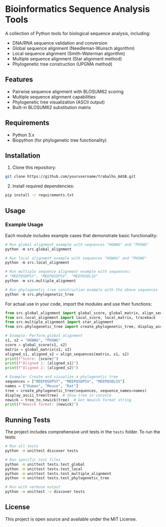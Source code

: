 # Bioinformatics Sequence Analysis Tools

A collection of Python tools for biological sequence analysis, including:

- DNA/RNA sequence validation and conversion
- Global sequence alignment (Needleman-Wunsch algorithm)
- Local sequence alignment (Smith-Waterman algorithm)
- Multiple sequence alignment (Star alignment method)
- Phylogenetic tree construction (UPGMA method)

## Features

- Pairwise sequence alignment with BLOSUM62 scoring
- Multiple sequence alignment capabilities
- Phylogenetic tree visualization (ASCII output)
- Built-in BLOSUM62 substitution matrix

## Requirements

- Python 3.x
- Biopython (for phylogenetic tree functionality)

## Installation

1. Clone this repository:
```bash
git clone https://github.com/yourusername/trabalho_AASB.git
```

2. Install required dependencies:
```bash
pip install -r requirements.txt
```

## Usage

### Example Usage

Each module includes example cases that demonstrate basic functionality:

```python
# Run global alignment example with sequences "HGWAG" and "PHSWG"
python -m src.global_alignment

# Run local alignment example with sequences "HGWAG" and "PHSWG"
python -m src.local_alignment

# Run multiple sequence alignment example with sequences:
# "MEEPQSDPSY", "MEEPQSDPSV", "MEEPQSDLSV"
python -m src.multiple_alignment

# Run phylogenetic tree construction example with the above sequences
python -m src.phylogenetic_tree
```

For actual use in your code, import the modules and use their functions:

```python
from src.global_alignment import global_score, global_matrix, align_sequences
from src.local_alignment import local_score, local_matrix, traceback
from src.multiple_alignment import star_alignment
from src.phylogenetic_tree import create_phylogenetic_tree, display_ascii_tree, tree_to_newick

# Example: Perform global alignment
s1, s2 = "HGWAG", "PHSWG"
score = global_score(s1, s2)
matrix = global_matrix(s1, s2)
aligned_s1, aligned_s2 = align_sequences(matrix, s1, s2)
print(f"Score: {score}")
print(f"Aligned 1: {aligned_s1}")
print(f"Aligned 2: {aligned_s2}")

# Example: Create and visualize a phylogenetic tree
sequences = ["MEEPQSDPSY", "MEEPQSDPSV", "MEEPQSDLSV"]
names = ["Human", "Mouse", "Rat"]
tree = create_phylogenetic_tree(sequences, sequence_names=names)
display_ascii_tree(tree)  # Show tree in console
newick = tree_to_newick(tree)  # Get Newick format string
print(f"Newick format: {newick}")
```

## Running Tests

The project includes comprehensive unit tests in the `tests` folder. To run the tests:

```bash
# Run all tests
python -m unittest discover tests

# Run specific test files
python -m unittest tests.test_global
python -m unittest tests.test_local
python -m unittest tests.test_multiple_alignment
python -m unittest tests.test_phylogenetic_tree

# Run with verbose output
python -m unittest -v discover tests
```

## License

This project is open source and available under the MIT License.
